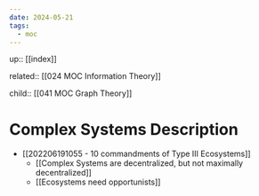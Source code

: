 ```yaml
---
date: 2024-05-21
tags:
  - moc
---
```

up:: [[index]]

related:: [[024 MOC Information Theory]]

child:: [[041 MOC Graph Theory]]

# Complex Systems Description
- [[202206191055 - 10 commandments of Type III Ecosystems]]
	- [[Complex Systems are decentralized, but not maximally decentralized]]
	- [[Ecosystems need opportunists]]